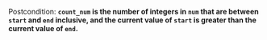 Postcondition: **`count_num` is the number of integers in `num` that are between `start` and `end` inclusive, and the current value of `start` is greater than the current value of `end`.**